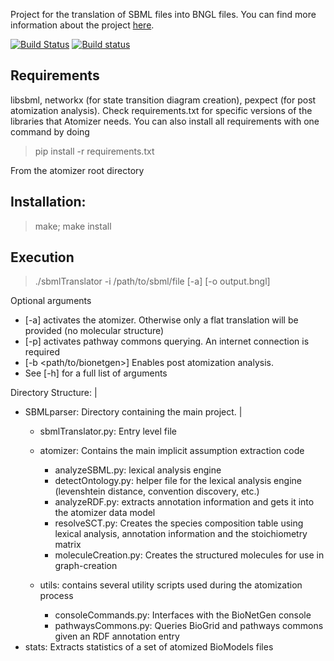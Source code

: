 Project for the translation of SBML files into BNGL files. You can find more information about the project [here](https://ruleworld.github.io/atomizer/).

[![Build Status](https://travis-ci.org/RuleWorld/atomizer.svg?branch=master)](https://travis-ci.org/RuleWorld/atomizer) [![Build status](https://ci.appveyor.com/api/projects/status/rb4sci41f2fy62il?svg=true)](https://ci.appveyor.com/project/jjtapia/atomizer)


## Requirements
libsbml, networkx (for state transition diagram creation), pexpect (for post atomization analysis). Check requirements.txt for specific versions of the libraries that Atomizer needs. You can also install all requirements with one command by doing

> pip install -r requirements.txt

From the atomizer root directory 


## Installation:

> make; make install

## Execution

> ./sbmlTranslator -i /path/to/sbml/file [-a] [-o output.bngl]

Optional arguments
- [-a] activates the atomizer. Otherwise only a flat translation will be provided (no molecular structure)
- [-p] activates pathway commons querying. An internet connection is required
- [-b <path/to/bionetgen>] Enables post atomization analysis.
- See [-h] for a full list of arguments


Directory Structure:
|
- SBMLparser: Directory containing the main project.
  | 
    - sbmlTranslator.py: Entry level file
    - atomizer: Contains the main implicit assumption extraction code
    	- analyzeSBML.py: lexical analysis engine
        - detectOntology.py: helper file for the lexical analysis engine (levenshtein distance, convention
        					 discovery, etc.)
        - analyzeRDF.py: extracts annotation information and gets it into the atomizer data model
        - resolveSCT.py: Creates the species composition table using lexical analysis, annotation information and
        				 the stoichiometry matrix
        - moleculeCreation.py: Creates the structured molecules for use in graph-creation
        
    - utils: contains several utility scripts used during the atomization process
    	- consoleCommands.py: Interfaces with the BioNetGen console
        - pathwaysCommons.py: Queries BioGrid and pathways commons given an RDF annotation entry
- stats: Extracts statistics of a set of atomized BioModels files


